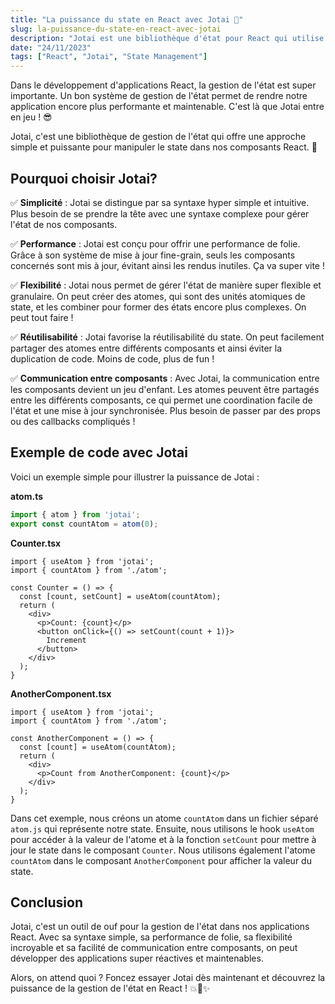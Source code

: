```yaml
---
title: "La puissance du state en React avec Jotai 💪"
slug: la-puissance-du-state-en-react-avec-jotai
description: "Jotai est une bibliothèque d'état pour React qui utilise le contexte et les hooks pour gérer l'état de votre application. Jotai est une alternative à Redux et à d'autres bibliothèques d'état populaires."
date: "24/11/2023"
tags: ["React", "Jotai", "State Management"]
---
```


Dans le développement d'applications React, la gestion de l'état est super importante. Un bon système de gestion de l'état permet de rendre notre application encore plus performante et maintenable. C'est là que Jotai entre en jeu ! 😎

Jotai, c'est une bibliothèque de gestion de l'état qui offre une approche simple et puissante pour manipuler le state dans nos composants React. 🚀

## Pourquoi choisir Jotai?

✅ **Simplicité** : Jotai se distingue par sa syntaxe hyper simple et intuitive. Plus besoin de se prendre la tête avec une syntaxe complexe pour gérer l'état de nos composants.

✅ **Performance** : Jotai est conçu pour offrir une performance de folie. Grâce à son système de mise à jour fine-grain, seuls les composants concernés sont mis à jour, évitant ainsi les rendus inutiles. Ça va super vite !

✅ **Flexibilité** : Jotai nous permet de gérer l'état de manière super flexible et granulaire. On peut créer des atomes, qui sont des unités atomiques de state, et les combiner pour former des états encore plus complexes. On peut tout faire !

✅ **Réutilisabilité** : Jotai favorise la réutilisabilité du state. On peut facilement partager des atomes entre différents composants et ainsi éviter la duplication de code. Moins de code, plus de fun !

✅ **Communication entre composants** : Avec Jotai, la communication entre les composants devient un jeu d'enfant. Les atomes peuvent être partagés entre les différents composants, ce qui permet une coordination facile de l'état et une mise à jour synchronisée. Plus besoin de passer par des props ou des callbacks compliqués !

## Exemple de code avec Jotai

Voici un exemple simple pour illustrer la puissance de Jotai :

**atom.ts**

```ts
import { atom } from 'jotai';
export const countAtom = atom(0);
```

**Counter.tsx**

```tsx
import { useAtom } from 'jotai';
import { countAtom } from './atom';

const Counter = () => {
  const [count, setCount] = useAtom(countAtom);
  return (
    <div>
      <p>Count: {count}</p>
      <button onClick={() => setCount(count + 1)}>
        Increment
      </button>
    </div>
  );
}
```

**AnotherComponent.tsx**

```tsx
import { useAtom } from 'jotai';
import { countAtom } from './atom';

const AnotherComponent = () => {
  const [count] = useAtom(countAtom);
  return (
    <div>
      <p>Count from AnotherComponent: {count}</p>
    </div>
  );
}

```

Dans cet exemple, nous créons un atome `countAtom` dans un fichier séparé `atom.js` qui représente notre state. Ensuite, nous utilisons le hook `useAtom` pour accéder à la valeur de l'atome et à la fonction `setCount` pour mettre à jour le state dans le composant `Counter`. Nous utilisons également l'atome `countAtom` dans le composant `AnotherComponent` pour afficher la valeur du state.

## Conclusion

Jotai, c'est un outil de ouf pour la gestion de l'état dans nos applications React. Avec sa syntaxe simple, sa performance de folie, sa flexibilité incroyable et sa facilité de communication entre composants, on peut développer des applications super réactives et maintenables.

Alors, on attend quoi ? Foncez essayer Jotai dès maintenant et découvrez la puissance de la gestion de l'état en React ! 💥💪✨